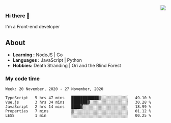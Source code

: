 <img align='right' src="https://github-readme-stats.vercel.app/api?username=strugglebak&show_icons=true">

### Hi there 👋

I'm a Front-end developer

## About

-  **Learning :** NodeJS | Go
-  **Languages :** JavaScript | Python
-  **Hobbies:** Death Stranding | Ori and the Blind Forest

### My code time

<!--START_SECTION:waka-->
```text
Week: 20 November, 2020 - 27 November, 2020

TypeScript   5 hrs 47 mins   ████████████▒░░░░░░░░░░░░   49.10 % 
Vue.js       3 hrs 34 mins   ███████▓░░░░░░░░░░░░░░░░░   30.28 % 
JavaScript   2 hrs 14 mins   ████▓░░░░░░░░░░░░░░░░░░░░   18.99 % 
Properties   7 mins          ▒░░░░░░░░░░░░░░░░░░░░░░░░   01.12 % 
LESS         1 min           ░░░░░░░░░░░░░░░░░░░░░░░░░   00.25 % 
```
<!--END_SECTION:waka-->
